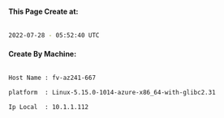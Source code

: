 
   
#### This Page Create at:

```bash

2022-07-28 - 05:52:40 UTC

```

#### Create By Machine:

```bash

Host Name : fv-az241-667

platform  : Linux-5.15.0-1014-azure-x86_64-with-glibc2.31

Ip Local  : 10.1.1.112

```

